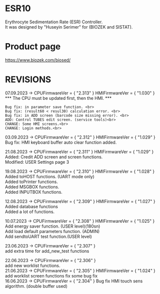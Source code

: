 # ESR10
 Erythrocyte Sedimentation Rate (ESR) Controller.
 <br>
 It was designed by "Huseyin Serimer" for (BIOZEK and SISTAT).


# Product page
https://www.biozek.com/biosed/

# REVISIONS
07.09.2023 -> CPUFirmwareVer = { "2.313" } HMIFirmwareVer = { "1.030" }
<br>
	*** The CPU must be updated first, then the HMI. ***
	
	Bug fix: in parameter save function. <br>
	Bug fix: (result60 < resul30) calculation error. <br>
	Bug fix: in ADD screen (barcode size missing error). <br>
	ADD: Control TUBES edit screen. (service tools)<br>
	CHANGE: Some HMI screens.<br>
	CHANGE: Login methods.<br>
	


03.09.2023 -> CPUFirmwareVer = { "2.312" } HMIFirmwareVer = { "1.029" }
<br>
	Bug fix: HMI keyboard buffer auto clear function added.



21.08.2023 -> CPUFirmwareVer = { "2.311" } HMIFirmwareVer = { "1.029" }
<br>
	Added: Credit ADD screen and screen functions.
<br>
	Modified: USER Settings page 3
<br>


19.08.2023 -> CPUFirmwareVer = { "2.310" } HMIFirmwareVer = { "1.028" }
<br>
	Added toHOST functions. (UART mode only)
<br>
	Added toPrinter functions.
<br>
	Added MSGBOX functions.
<br>
	Added INPUTBOX functions.
<br>


12.08.2023 -> CPUFirmwareVer = { "2.309" } HMIFirmwareVer = { "1.027" }
<br>
	Added database functions
<br>
	Added a lot of functions.
<br>	

10.07.2023 -> CPUFirmwareVer = { "2.308" } HMIFirmwareVer = { "1.025" }
	<br>
	Add energy saver function. (USER level)(180sn)
	<br>
	Add load default parameters function. (ADMIN)
	<br>
	Add sendtoUART test function.(USER level)
	<br>

23.06.2023 -> CPUFirmwareVer = { "2.307" }
	<br>
	add extra time for add_new_test functions
	<br>

22.06.2023 -> CPUFirmwareVer = { "2.306" }
	<br>
	add new worklist functions.
	<br>
21.06.2023 -> CPUFirmwareVer = { "2.305" } 	HMIFirmwareVer = { "1.024" }
	<br>
	add worklist screen functions
	fix some bug fix
	<br>
16.06.2023 -> CPUFirmwareVer = { "2.304" }	Bug fix HMI touch sens algorithm. (double buffer used)
